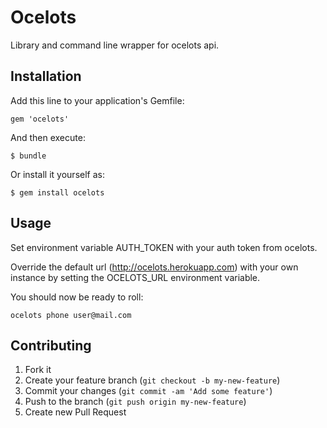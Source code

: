 # Ocelots

Library and command line wrapper for ocelots api.

## Installation

Add this line to your application's Gemfile:

    gem 'ocelots'

And then execute:

    $ bundle

Or install it yourself as:

    $ gem install ocelots

## Usage

Set environment variable AUTH_TOKEN with your auth token from ocelots.

Override the default url (http://ocelots.herokuapp.com) with your own instance by setting the OCELOTS_URL environment variable.

You should now be ready to roll:

    ocelots phone user@mail.com

## Contributing

1. Fork it
2. Create your feature branch (`git checkout -b my-new-feature`)
3. Commit your changes (`git commit -am 'Add some feature'`)
4. Push to the branch (`git push origin my-new-feature`)
5. Create new Pull Request